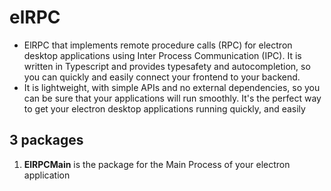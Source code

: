 # elRPC

- ElRPC that implements remote procedure calls (RPC) for electron desktop applications using Inter Process Communication (IPC). It is written in Typescript and provides typesafety and autocompletion, so you can quickly and easily connect your frontend to your backend. 
- It is lightweight, with simple APIs and no external dependencies, so you can be sure that your applications will run smoothly. It's the perfect way to get your electron desktop applications running quickly, and easily

## 3 packages

1. **ElRPCMain** is the package for the Main Process of your electron application
